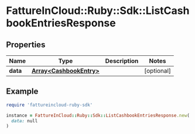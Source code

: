 # FattureInCloud::Ruby::Sdk::ListCashbookEntriesResponse

## Properties

| Name | Type | Description | Notes |
| ---- | ---- | ----------- | ----- |
| **data** | [**Array&lt;CashbookEntry&gt;**](CashbookEntry.md) |  | [optional] |

## Example

```ruby
require 'fattureincloud-ruby-sdk'

instance = FattureInCloud::Ruby::Sdk::ListCashbookEntriesResponse.new(
  data: null
)
```

